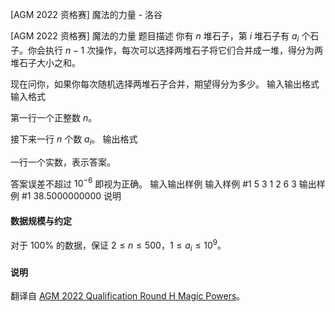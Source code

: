 



[AGM 2022 资格赛] 魔法的力量 - 洛谷














[AGM 2022 资格赛] 魔法的力量
题目描述
你有 $n$ 堆石子，第 $i$ 堆石子有 $a_i$ 个石子。你会执行 $n-1$ 次操作，每次可以选择两堆石子将它们合并成一堆，得分为两堆石子大小之和。

现在问你，如果你每次随机选择两堆石子合并，期望得分为多少。
输入输出格式
输入格式

第一行一个正整数 $n$。

接下来一行 $n$ 个数 $a_i$。
输出格式

一行一个实数，表示答案。

答案误差不超过 $10^{-6}$ 即视为正确。
输入输出样例
输入样例 #1
5
3 1 2 6 3
输出样例 #1
38.5000000000
说明
#### 数据规模与约定

对于 $100\%$ 的数据，保证 $2\leq n\leq 500$，$1\leq a_i\leq 10^9$。

#### 说明

翻译自 [AGM 2022 Qualification Round H Magic Powers](https://judge.agm-contest.com/public/problems/22/text)。







